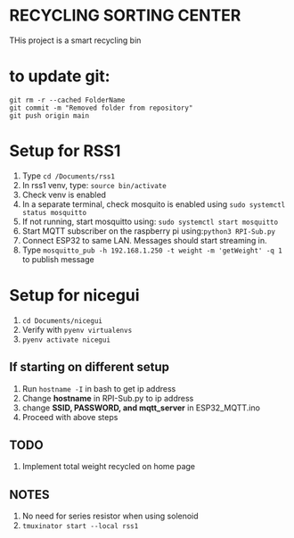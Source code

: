 # RECYCLING SORTING CENTER
THis project is a smart recycling bin

# to update git:
```
git rm -r --cached FolderName
git commit -m "Removed folder from repository"
git push origin main
```

# Setup for RSS1
1. Type ```cd /Documents/rss1```
4. In rss1 venv, type: `source bin/activate `
3. Check venv is enabled
5. In a separate terminal, check mosquito is enabled using `sudo systemctl status mosquitto`
6. If not running, start mosquitto using: `sudo systemctl start mosquitto`
7. Start MQTT subscriber on the raspberry pi using:`python3 RPI-Sub.py`
8. Connect ESP32 to same LAN. Messages should start streaming in.
9. Type ```mosquitto_pub -h 192.168.1.250 -t weight -m 'getWeight' -q 1``` to publish message

# Setup for nicegui
1. ```cd Documents/nicegui```
2. Verify with ```pyenv virtualenvs```
2. ```pyenv activate nicegui```

## If starting on different setup
1. Run ```hostname -I``` in bash to get ip address
2. Change **hostname** in RPI-Sub.py to ip address
3. change **SSID, PASSWORD, and mqtt_server** in ESP32_MQTT.ino
4. Proceed with above steps

## TODO
1. Implement total weight recycled on home page

## NOTES
1. No need for series resistor when using solenoid
2. `tmuxinator start --local rss1`

